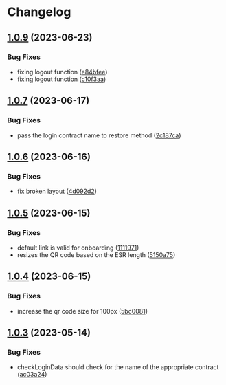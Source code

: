 # Changelog

## [1.0.9](https://github.com/hypha-dao/ual-hypha/compare/v1.0.8...v1.0.9) (2023-06-23)


### Bug Fixes

* fixing logout function ([e84bfee](https://github.com/hypha-dao/ual-hypha/commit/e84bfeec62a5f4da67e013321001e9714c732f85))
* fixing logout function ([c10f3aa](https://github.com/hypha-dao/ual-hypha/commit/c10f3aaf782fd7ff10f90b5400f07ebe4705dcc8))

## [1.0.7](https://github.com/hypha-dao/ual-hypha/compare/v1.0.6...v1.0.7) (2023-06-17)


### Bug Fixes

* pass the login contract name to restore method ([2c187ca](https://github.com/hypha-dao/ual-hypha/commit/2c187ca08cb4358d6bc33f43442cef3456379c5d))

## [1.0.6](https://github.com/hypha-dao/ual-hypha/compare/v1.0.5...v1.0.6) (2023-06-16)


### Bug Fixes

* fix broken layout ([4d092d2](https://github.com/hypha-dao/ual-hypha/commit/4d092d25af46f725b90f01c53d42ab2ac04ac20d))

## [1.0.5](https://github.com/hypha-dao/ual-hypha/compare/v1.0.4...v1.0.5) (2023-06-15)


### Bug Fixes

* default link is valid for onboarding ([1111971](https://github.com/hypha-dao/ual-hypha/commit/11119715d3bbb5f637b5f3210ad371a688a9cfc4))
* resizes the QR code based on the ESR length ([5150a75](https://github.com/hypha-dao/ual-hypha/commit/5150a7528542fb9cec0a331c6ad05c5f22955060))

## [1.0.4](https://github.com/hypha-dao/ual-hypha/compare/v1.0.3...v1.0.4) (2023-06-15)


### Bug Fixes

* increase the qr code size for 100px ([5bc0081](https://github.com/hypha-dao/ual-hypha/commit/5bc00811b9fd3b860b89406216b7fa9b55003442))

## [1.0.3](https://github.com/hypha-dao/ual-hypha/compare/v1.0.2...v1.0.3) (2023-05-14)


### Bug Fixes

* checkLoginData should check for the name of the appropriate contract ([ac03a24](https://github.com/hypha-dao/ual-hypha/commit/ac03a244f2220d854612fb19f2f3e81ce8d8fe78))
